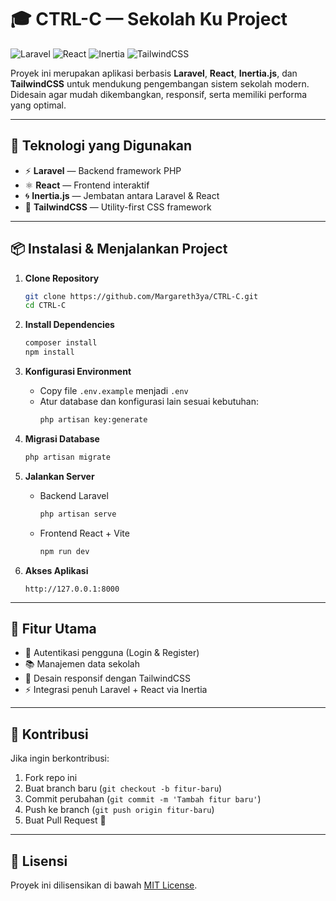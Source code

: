 # 🎓 CTRL-C — Sekolah Ku Project

![Laravel](https://img.shields.io/badge/Laravel-FF2D20?style=for-the-badge&logo=laravel&logoColor=white)
![React](https://img.shields.io/badge/React-61DAFB?style=for-the-badge&logo=react&logoColor=black)
![Inertia](https://img.shields.io/badge/Inertia.js-6E4AFF?style=for-the-badge&logo=inertia&logoColor=white)
![TailwindCSS](https://img.shields.io/badge/TailwindCSS-38B2AC?style=for-the-badge&logo=tailwind-css&logoColor=white)

Proyek ini merupakan aplikasi berbasis **Laravel**, **React**, **Inertia.js**, dan **TailwindCSS** untuk mendukung pengembangan sistem sekolah modern.  
Didesain agar mudah dikembangkan, responsif, serta memiliki performa yang optimal.

---

## 🚀 Teknologi yang Digunakan
- ⚡ **Laravel** — Backend framework PHP
- ⚛️ **React** — Frontend interaktif
- 🌀 **Inertia.js** — Jembatan antara Laravel & React
- 🎨 **TailwindCSS** — Utility-first CSS framework

---

## 📦 Instalasi & Menjalankan Project

1. **Clone Repository**
   ```bash
   git clone https://github.com/Margareth3ya/CTRL-C.git
   cd CTRL-C
   ```

2. **Install Dependencies**
   ```bash
   composer install
   npm install
   ```

3. **Konfigurasi Environment**
   - Copy file `.env.example` menjadi `.env`
   - Atur database dan konfigurasi lain sesuai kebutuhan:
     ```bash
     php artisan key:generate
     ```

4. **Migrasi Database**
   ```bash
   php artisan migrate
   ```

5. **Jalankan Server**
   - Backend Laravel
     ```bash
     php artisan serve
     ```
   - Frontend React + Vite
     ```bash
     npm run dev
     ```

6. **Akses Aplikasi**
   ```
   http://127.0.0.1:8000
   ```

---

## 📌 Fitur Utama
- 🔑 Autentikasi pengguna (Login & Register)
- 📚 Manajemen data sekolah
- 🎨 Desain responsif dengan TailwindCSS
- ⚡ Integrasi penuh Laravel + React via Inertia

---

## 🤝 Kontribusi
Jika ingin berkontribusi:
1. Fork repo ini
2. Buat branch baru (`git checkout -b fitur-baru`)
3. Commit perubahan (`git commit -m 'Tambah fitur baru'`)
4. Push ke branch (`git push origin fitur-baru`)
5. Buat Pull Request 🎉

---

## 📝 Lisensi
Proyek ini dilisensikan di bawah [MIT License](LICENSE).
